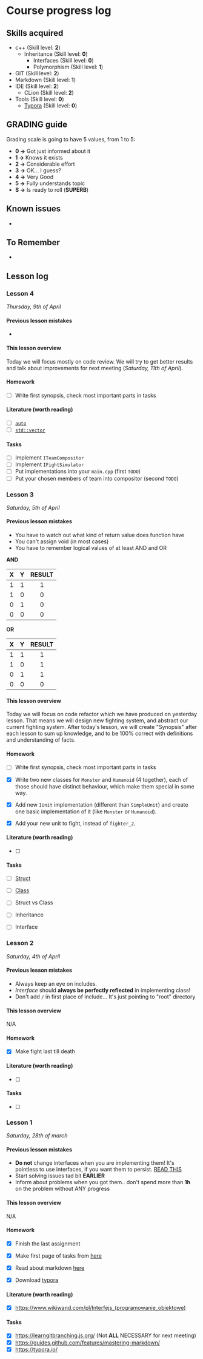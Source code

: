  # Course progress log

## Skills acquired

-   c++ (Skill level: **2**)
    -   Inheritance (Skill level: **0**)
        -   Interfaces (Skill level: **0**)
        -   Polymorphism (Skill level: **1**)
-   GIT (Skill level: **2**)
-   Markdown (Skill level: **1**)
-   IDE (Skill level: **2**)
    -   CLion (Skill level: **2**)
-   Tools (Skill level: **0**)
    -   [Typora](https://typora.io/) (Skill level: **0**)

## GRADING guide

Grading scale is going to have 5 values, from 1 to 5:

-   **0 ->** Got just informed about it
-   **1 ->** Knows it exists
-   **2 ->** Considerable effort
-   **3 ->** OK... I guess?
-   **4 ->** Very Good
-   **5 ->**  Fully understands topic
-   **S ->** Is ready to roll (**SUPERB**)

## Known issues

-   

## To Remember

-   

## Lesson log

### Lesson 4

*Thursday, 9th of April*

#### Previous lesson mistakes

-   

#### This lesson overview

Today we will focus mostly on code review. We will try to get better results and talk about improvements for next meeting (*Saturday, 11th of April*).

#### Homework

-   [ ] Write first synopsis, check most important parts in tasks



#### Literature (worth reading)

-   [ ] [`auto`](https://en.cppreference.com/w/cpp/language/auto)
-   [ ] [`std::vector`](https://www.geeksforgeeks.org/vector-in-cpp-stl/)

#### Tasks

- [ ] Implement `ITeamCompositor`
- [ ] Implement `IFightSimulator`
- [ ] Put implementations into your `main.cpp` (first `TODO`)
- [ ] Put your chosen members of team into compositor (second `TODO`)

### Lesson 3

*Saturday, 5th of April*

#### Previous lesson mistakes

-   You have to watch out what kind of return value does function have
-   You can't assign void (in most cases)
-   You have to remember logical values of at least AND and OR

**AND**

|  X   |  Y   | RESULT |
| :--: | :--: | :----: |
|  1   |  1   |   1    |
|  1   |  0   |   0    |
|  0   |  1   |   0    |
|  0   |  0   |   0    |

**OR**

|  X   |  Y   | RESULT |
| :--: | :--: | :----: |
|  1   |  1   |   1    |
|  1   |  0   |   1    |
|  0   |  1   |   1    |
|  0   |  0   |   0    |



#### This lesson overview

Today we will focus on code refactor which we have produced on yesterday lesson. That means we will design new fighting system, and abstract our current fighting system. After today's lesson, we will create "Synopsis" after each lesson to sum up knowledge, and to be 100% correct with definitions and understanding of facts.

#### Homework

-   [ ] Write first synopsis, check most important parts in tasks
-   [x] Write two new classes for `Monster` and `Humanoid` (4 together), each of those should have distinct behaviour, which make them special in some way.
-   [x] Add new `IUnit` implementation (different than `SimpleUnit`) and create one basic implementation of it (like `Monster` or `Humanoid`).
-   [x] Add your new unit to fight, instead of `fighter_2`.



#### Literature (worth reading)

-   [ ] 

#### Tasks

-   [ ] [Struct](https://en.cppreference.com/w/cpp/keyword/struct)
-   [ ] [Class](https://en.cppreference.com/w/cpp/keyword/class)
-   [ ] Struct vs Class
-   [ ] Inheritance
-   [ ] Interface





### Lesson 2

*Saturday, 4th of April*

#### Previous lesson mistakes

-   Always keep an eye on includes.
-   _Interface_ should **always be perfectly reflected** in implementing class!
-   Don't add `/` in first place of include... It's just pointing to "root" directory



#### This lesson overview

N/A

#### Homework

-   [x] Make fight last till death



#### Literature (worth reading)

-   [ ] 

#### Tasks

-   [ ] 



### Lesson 1

*Saturday, 28th of march*

#### Previous lesson mistakes

-   **Do not** change interfaces when you are implementing them! It's pointless to use interfaces, if you want them to persist. [READ THIS]("https://www.wikiwand.com/pl/Interfejs_(programowanie_obiektowe)")
-   Start solving issues tad bit **EARLIER**
-   Inform about problems when you got them.. don't spend more than **1h** on the problem without ANY progress



#### This lesson overview

N/A

#### Homework

-   [x] Finish the last assignment
-   [x] Make first page of tasks from [here](https://learngitbranching.js.org/)
-   [x] Read about markdown [here](https://guides.github.com/features/mastering-markdown/)
-   [x] Download [typora](https://guides.github.com/features/mastering-markdown/)



#### Literature (worth reading)

-   [x] https://www.wikiwand.com/pl/Interfejs_(programowanie_obiektowe)

#### Tasks

-   [x] https://learngitbranching.js.org/ (Not **ALL** NECESSARY for next meeting)
-   [x] https://guides.github.com/features/mastering-markdown/
-   [x] https://typora.io/